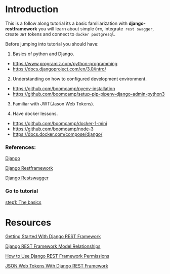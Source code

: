 # Introduction

This is a follow along tutorial its a basic familiarization with **django-restframework** you will learn about simple `Orm`,  integrate` rest swagger`, create `JWT` tokens and connect to `docker postgresql`.

Before jumping into tutorial you should have:

1. Basics of python and Django.

  - https://www.programiz.com/python-programming
  - https://docs.djangoproject.com/en/3.0/intro/
  
2. Understanding on how to configured development environment.

  - https://github.com/boomcamp/pyenv-installation
  - https://github.com/boomcamp/setup-pip-pipenv-django-admin-python3
  
3. Familiar with JWT(Jason Web Tokens).

4.  Have docker lessons.
  - https://github.com/boomcamp/docker-1-mini
  - https://github.com/boomcamp/node-3
  - https://docs.docker.com/compose/django/


### References:

[Django](https://www.djangoproject.com/)

[Django Restframework](https://www.django-rest-framework.org/)

[Django Restswagger](https://django-rest-swagger.readthedocs.io/en/latest/)

### Go to tutorial

[step1: The basics](https://github.com/boomcamp/django-restframework/tree/step1-basics)


# Resources

[Getting Started With Django REST Framework](https://www.youtube.com/watch?v=263xt_4mBNc)

[Django REST Framework Model Relationships](https://www.youtube.com/watch?v=QB9gGEwxxM4)

[How to Use Django REST Framework Permissions](https://www.youtube.com/watch?v=yiYpFMk9QdA)

[JSON Web Tokens With Django REST Framework](https://www.youtube.com/watch?v=Fhcn2qx-4VQ)
